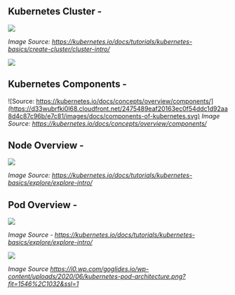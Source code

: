 ## Kubernetes Cluster -

![](https://d33wubrfki0l68.cloudfront.net/283cc20bb49089cb2ca54d51b4ac27720c1a7902/34424/docs/tutorials/kubernetes-basics/public/images/module_01_cluster.svg)

_Image Source: https://kubernetes.io/docs/tutorials/kubernetes-basics/create-cluster/cluster-intro/_ 

![](https://miro.medium.com/v2/resize:fit:640/format:webp/1*MVLS3NPzblvUSMjwu1uZRA.png)

## Kubernetes Components - 

![Source: https://kubernetes.io/docs/concepts/overview/components/](https://d33wubrfki0l68.cloudfront.net/2475489eaf20163ec0f54ddc1d92aa8d4c87c96b/e7c81/images/docs/components-of-kubernetes.svg)
_Image Source: https://kubernetes.io/docs/concepts/overview/components/_

## Node Overview - 

![](https://d33wubrfki0l68.cloudfront.net/5cb72d407cbe2755e581b6de757e0d81760d5b86/a9df9/docs/tutorials/kubernetes-basics/public/images/module_03_nodes.svg)

_Image Source: https://kubernetes.io/docs/tutorials/kubernetes-basics/explore/explore-intro/_ 

## Pod Overview -

![](https://d33wubrfki0l68.cloudfront.net/fe03f68d8ede9815184852ca2a4fd30325e5d15a/98064/docs/tutorials/kubernetes-basics/public/images/module_03_pods.svg) 

_Image Source - https://kubernetes.io/docs/tutorials/kubernetes-basics/explore/explore-intro/_

![](https://i0.wp.com/goglides.io/wp-content/uploads/2020/06/kubernetes-pod-architecture.png?fit=1546%2C1032&ssl=1) 

_Image Source https://i0.wp.com/goglides.io/wp-content/uploads/2020/06/kubernetes-pod-architecture.png?fit=1546%2C1032&ssl=1_ 
